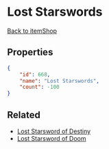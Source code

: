 # Lost Starswords

<no description available>

[Back to itemShop](../item-shops.md)

## Properties

```json
{
    "id": 668,
    "name": "Lost Starswords",
    "count": -100
}
```

## Related

- [Lost Starsword of Destiny](../items/19666-lost-starsword-of-destiny.md)
- [Lost Starsword of Doom](../items/19667-lost-starsword-of-doom.md)

